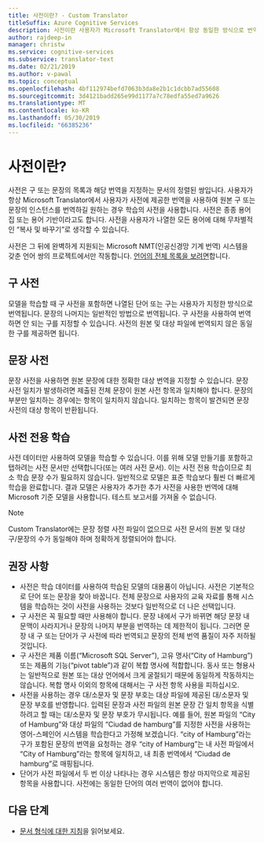 ```yaml
---
title: 사전이란? - Custom Translator
titleSuffix: Azure Cognitive Services
description: 사전이란 사용자가 Microsoft Translator에서 항상 동일한 방식으로 번역하길 원하는 구 또는 문장(및 해당 번역)의 목록을 지정하는 정렬된 문서입니다. 사전은 종종 용어집 또는 용어 기반이라고도 합니다.
author: rajdeep-in
manager: christw
ms.service: cognitive-services
ms.subservice: translator-text
ms.date: 02/21/2019
ms.author: v-pawal
ms.topic: conceptual
ms.openlocfilehash: 4bf112974befd7063b3da8e2b1c1dcbb7ad55608
ms.sourcegitcommit: 3d4121badd265e99d1177a7c78edfa55ed7a9626
ms.translationtype: MT
ms.contentlocale: ko-KR
ms.lasthandoff: 05/30/2019
ms.locfileid: "66385236"
---
```

# <a name="what-is-a-dictionary"></a>사전이란?

사전은 구 또는 문장의 목록과 해당 번역을 지정하는 문서의 정렬된 쌍입니다. 사용자가 항상 Microsoft Translator에서 사용자가 사전에 제공한 번역을 사용하여 원본 구 또는 문장의 인스턴스를 번역하길 원하는 경우 학습의 사전을 사용합니다. 사전은 종종 용어집 또는 용어 기반이라고도 합니다. 사전을 사용자가 나열한 모든 용어에 대해 무차별적인 “복사 및 바꾸기”로 생각할 수 있습니다.

사전은 그 뒤에 완벽하게 지원되는 Microsoft NMT(인공신경망 기계 번역) 시스템을 갖춘 언어 쌍의 프로젝트에서만 작동합니다. [언어의 전체 목록을 보려면](https://docs.microsoft.com/azure/cognitive-services/translator/language-support#customization)합니다.

## <a name="phrase-dictionary"></a>구 사전
모델을 학습할 때 구 사전을 포함하면 나열된 단어 또는 구는 사용자가 지정한 방식으로 번역됩니다. 문장의 나머지는 일반적인 방법으로 번역됩니다. 구 사전을 사용하여 번역하면 안 되는 구를 지정할 수 있습니다. 사전의 원본 및 대상 파일에 번역되지 않은 동일한 구를 제공하면 됩니다.

## <a name="sentence-dictionary"></a>문장 사전
문장 사전을 사용하면 원본 문장에 대한 정확한 대상 번역을 지정할 수 있습니다. 문장 사전 일치가 발생하려면 제출된 전체 문장이 원본 사전 항목과 일치해야 합니다.  문장의 부분만 일치하는 경우에는 항목이 일치하지 않습니다.  일치하는 항목이 발견되면 문장 사전의 대상 항목이 반환됩니다.

## <a name="dictionary-only-trainings"></a>사전 전용 학습
사전 데이터만 사용하여 모델을 학습할 수 있습니다. 이를 위해 모델 만들기를 포함하고 탭하려는 사전 문서만 선택합니다(또는 여러 사전 문서). 이는 사전 전용 학습이므로 최소 학습 문장 수가 필요하지 않습니다. 일반적으로 모델은 표준 학습보다 훨씬 더 빠르게 학습을 완료합니다.  결과 모델은 사용자가 추가한 추가 사전을 사용한 번역에 대해 Microsoft 기준 모델을 사용합니다.  테스트 보고서를 가져올 수 없습니다.

>[!Note]
>Custom Translator에는 문장 정렬 사전 파일이 없으므로 사전 문서의 원본 및 대상 구/문장의 수가 동일해야 하며 정확하게 정렬되어야 합니다.

## <a name="recommendations"></a>권장 사항

- 사전은 학습 데이터를 사용하여 학습된 모델의 대용품이 아닙니다.  사전은 기본적으로 단어 또는 문장을 찾아 바꿉니다.  전체 문장으로 사용자의 교육 자료를 통해 시스템을 학습하는 것이 사전을 사용하는 것보다 일반적으로 더 나은 선택입니다.
- 구 사전은 꼭 필요할 때만 사용해야 합니다. 문장 내에서 구가 바뀌면 해당 문장 내 문맥이 사라지거나 문장의 나머지 부분을 번역하는 데 제한적이 됩니다. 그러면 문장 내 구 또는 단어가 구 사전에 따라 번역되고 문장의 전체 번역 품질이 자주 저하될 것입니다.
- 구 사전은 제품 이름(“Microsoft SQL Server”), 고유 명사(“City of Hamburg”) 또는 제품의 기능(“pivot table”)과 같이 복합 명사에 적합합니다. 동사 또는 형용사는 일반적으로 원본 또는 대상 언어에서 크게 굴절되기 때문에 동일하게 작동하지는 않습니다. 복합 명사 이외의 항목에 대해서는 구 사전 항목 사용을 피하십시오.
- 사전을 사용하는 경우 대/소문자 및 문장 부호는 대상 파일에 제공된 대/소문자 및 문장 부호를 반영합니다. 입력된 문장과 사전 파일의 원본 문장 간 일치 항목을 식별하려고 할 때는 대/소문자 및 문장 부호가 무시됩니다. 예를 들어, 원본 파일의 “City of Hamburg”와 대상 파일의 “Ciudad de hamburg”를 지정한 사전을 사용하는 영어-스페인어 시스템을 학습한다고 가정해 보겠습니다. “city of Hamburg”라는 구가 포함된 문장의 번역을 요청하는 경우 “city of Hamburg”는 내 사전 파일에서 “City of Hamburg”라는 항목에 일치하고, 내 최종 번역에서 “Ciudad de hamburg”로 매핑됩니다.
- 단어가 사전 파일에서 두 번 이상 나타나는 경우 시스템은 항상 마지막으로 제공된 항목을 사용합니다. 사전에는 동일한 단어의 여러 번역이 없어야 합니다.

## <a name="next-steps"></a>다음 단계

- [문서 형식에 대한 지침](document-formats-naming-convention.md)을 읽어보세요.
